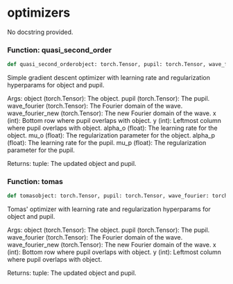 # optimizers

No docstring provided.

### Function: quasi_second_order

```python
def quasi_second_orderobject: torch.Tensor, pupil: torch.Tensor, wave_fourier: torch.Tensor, wave_fourier_new: torch.Tensor, x: int, y: int, alpha_o: float=1, mu_o: float=1, alpha_p: float=1, mu_p: float=1
```

Simple gradient descent optimizer with learning rate and regularization hyperparams for object and pupil.

Args:
    object (torch.Tensor): The object.
    pupil (torch.Tensor): The pupil.
    wave_fourier (torch.Tensor): The Fourier domain of the wave.
    wave_fourier_new (torch.Tensor): The new Fourier domain of the wave.
    x (int): Bottom row where pupil overlaps with object.
    y (int): Leftmost column where pupil overlaps with object.
    alpha_o (float): The learning rate for the object.
    mu_o (float): The regularization parameter for the object.
    alpha_p (float): The learning rate for the pupil.
    mu_p (float): The regularization parameter for the pupil.

Returns:
    tuple: The updated object and pupil.

### Function: tomas

```python
def tomasobject: torch.Tensor, pupil: torch.Tensor, wave_fourier: torch.Tensor, wave_fourier_new: torch.Tensor, x: int, y: int, alpha: float=1, beta: float=1000
```

Tomas' optimizer with learning rate and regularization hyperparams for object and pupil.

Args:
    object (torch.Tensor): The object.
    pupil (torch.Tensor): The pupil.
    wave_fourier (torch.Tensor): The Fourier domain of the wave.
    wave_fourier_new (torch.Tensor): The new Fourier domain of the wave.
    x (int): Bottom row where pupil overlaps with object.
    y (int): Leftmost column where pupil overlaps with object.

Returns:
    tuple: The updated object and pupil.

